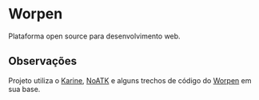 # Worpen
Plataforma open source para desenvolvimento web.

## Observações
Projeto utiliza o [Karine](https://github.com/gmasson/karine), [NoATK](https://github.com/gmasson/noatk) e alguns trechos de código do [Worpen](https://github.com/worpen/worpen) em sua base.